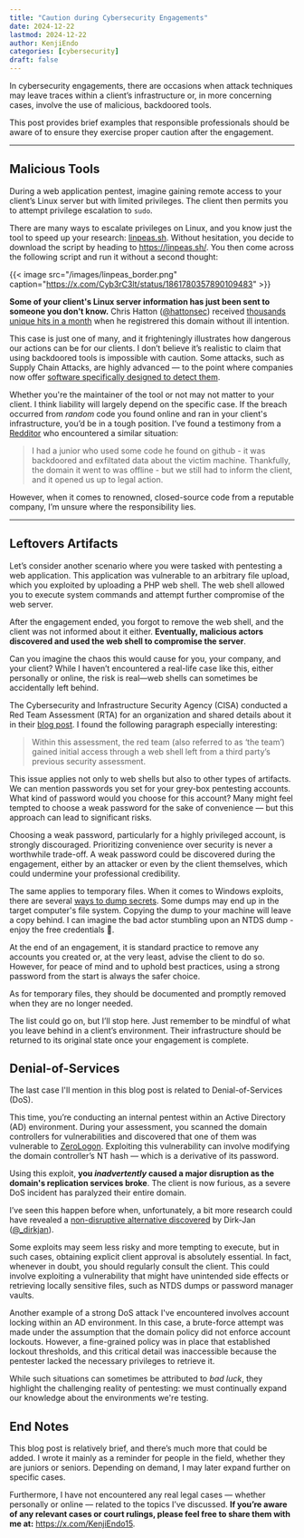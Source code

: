 ```yaml
---
title: "Caution during Cybersecurity Engagements"
date: 2024-12-22
lastmod: 2024-12-22
author: KenjiEndo
categories: [cybersecurity]
draft: false
---
```


In cybersecurity engagements, there are occasions when attack techniques may leave traces within a client’s infrastructure or, in more concerning cases, involve the use of malicious, backdoored tools.

This post provides brief examples that responsible professionals should be aware of to ensure they exercise proper caution after the engagement.

---

## Malicious Tools
During a web application pentest, imagine gaining remote access to your client’s Linux server but with limited privileges. The client then permits you to attempt privilege escalation to `sudo`.

There are many ways to escalate privileges on Linux, and you know just the tool to speed up your research: [linpeas.sh](https://github.com/peass-ng/PEASS-ng). Without hesitation, you decide to download the script by heading to https://linpeas.sh/. You then come across the following script and run it without a second thought:

{{< image src="/images/linpeas_border.png" caption="https://x.com/Cyb3rC3lt/status/1861780357890109483" >}}

**Some of your client's Linux server information has just been sent to someone you don't know.** Chris Hatton ([@hattonsec](https://x.com/hattonsec)) received [thousands unique hits in a month](https://x.com/hattonsec/status/1385250223363137536) when he registrered this domain without ill intention.

This case is just one of many, and it frighteningly illustrates how dangerous our actions can be for our clients. I don’t believe it’s realistic to claim that using backdoored tools is impossible with caution. Some attacks, such as Supply Chain Attacks, are highly advanced — to the point where companies now offer [software specifically designed to detect them](https://www.landh.tech/depi).

Whether you're the maintainer of the tool or not may not matter to your client. I think liability will largely depend on the specific case. If the breach occurred from *random* code you found online and ran in your client's infrastructure, you’d be in a tough position. I’ve found a testimony from a [Redditor](https://www.reddit.com/r/cybersecurity/comments/12ugrtx/comment/jh72y8x/?utm_source=share&utm_medium=web3x&utm_name=web3xcss&utm_term=1&utm_content=share_button) who encountered a similar situation:

> I had a junior who used some code he found on github - it was backdoored and exfiltated data about the victim machine. Thankfully, the domain it went to was offline - but we still had to inform the client, and it opened us up to legal action.

However, when it comes to renowned, closed-source code from a reputable company, I’m unsure where the responsibility lies.

---

## Leftovers Artifacts
Let’s consider another scenario where you were tasked with pentesting a web application. This application was vulnerable to an arbitrary file upload, which you exploited by uploading a PHP web shell. The web shell allowed you to execute system commands and attempt further compromise of the web server.

After the engagement ended, you forgot to remove the web shell, and the client was not informed about it either. **Eventually, malicious actors discovered and used the web shell to compromise the server**.

Can you imagine the chaos this would cause for you, your company, and your client? While I haven’t encountered a real-life case like this, either personally or online, the risk is real—web shells can sometimes be accidentally left behind.

The Cybersecurity and Infrastructure Security Agency (CISA) conducted a Red Team Assessment (RTA) for an organization and shared details about it in their [blog post](https://www.cisa.gov/news-events/cybersecurity-advisories/aa24-326a). I found the following paragraph especially interesting:

> Within this assessment, the red team (also referred to as ‘the team’) gained initial access through a web shell left from a third party’s previous security assessment.

This issue applies not only to web shells but also to other types of artifacts. We can mention passwords you set for your grey-box pentesting accounts. What kind of password would you choose for this account? Many might feel tempted to choose a weak password for the sake of convenience — but this approach can lead to significant risks.

Choosing a weak password, particularly for a highly privileged account, is strongly discouraged. Prioritizing convenience over security is never a worthwhile trade-off. A weak password could be discovered during the engagement, either by an attacker or even by the client themselves, which could undermine your professional credibility.

The same applies to temporary files. When it comes to Windows exploits, there are several [ways to dump secrets](https://www.thehacker.recipes/ad/movement/credentials/dumping/). Some dumps may end up in the target computer's file system. Copying the dump to your machine will leave a copy behind. I can imagine the bad actor stumbling upon an NTDS dump - enjoy the free credentials 🎉.

At the end of an engagement, it is standard practice to remove any accounts you created or, at the very least, advise the client to do so. However, for peace of mind and to uphold best practices, using a strong password from the start is always the safer choice. 

As for temporary files, they should be documented and promptly removed when they are no longer needed.

The list could go on, but I’ll stop here. Just remember to be mindful of what you leave behind in a client’s environment. Their infrastructure should be returned to its original state once your engagement is complete.

## Denial-of-Services
The last case I'll mention in this blog post is related to Denial-of-Services (DoS).

This time, you’re conducting an internal pentest within an Active Directory (AD) environment. During your assessment, you scanned the domain controllers for vulnerabilities and discovered that one of them was vulnerable to [ZeroLogon](https://www.secura.com/uploads/whitepapers/Zerologon.pdf). Exploiting this vulnerability can involve modifying the domain controller’s NT hash — which is a derivative of its password.

Using this exploit, **you *inadvertently* caused a major disruption as the domain's replication services broke**. The client is now furious, as a severe DoS incident has paralyzed their entire domain.

I’ve seen this happen before when, unfortunately, a bit more research could have revealed a [non-disruptive alternative discovered](https://dirkjanm.io/a-different-way-of-abusing-zerologon/) by Dirk-Jan ([@_dirkjan](https://x.com/_dirkjan)).

Some exploits may seem less risky and more tempting to execute, but in such cases, obtaining explicit client approval is absolutely essential. In fact, whenever in doubt, you should regularly consult the client. This could involve exploiting a vulnerability that might have unintended side effects or retrieving locally sensitive files, such as NTDS dumps or password manager vaults.

Another example of a strong DoS attack I've encountered involves account locking within an AD environment. In this case, a brute-force attempt was made under the assumption that the domain policy did not enforce account lockouts. However, a fine-grained policy was in place that established lockout thresholds, and this critical detail was inaccessible because the pentester lacked the necessary privileges to retrieve it.

While such situations can sometimes be attributed to *bad luck*, they highlight the challenging reality of pentesting: we must continually expand our knowledge about the environments we're testing.

## End Notes
This blog post is relatively brief, and there’s much more that could be added. I wrote it mainly as a reminder for people in the field, whether they are juniors or seniors. Depending on demand, I may later expand further on specific cases.

Furthermore, I have not encountered any real legal cases — whether personally or online — related to the topics I’ve discussed. **If you’re aware of any relevant cases or court rulings, please feel free to share them with me at:** https://x.com/KenjiEndo15.